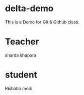 # delta-demo
 This is a Demo for Git &amp; Github class.  

# Teacher
sharda khapara

# student
Rishabh modi